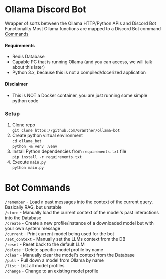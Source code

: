 # Ollama Discord Bot <br>
Wrapper of sorts between the Ollama HTTP/Python APIs and Discord Bot Functionality
Most Ollama functions are mapped to a Discord Bot command [Commands](#Bot_Commands)

#### Requirements <br>
- Redis Database
- Capable PC that is running Ollama (and you can access, we will talk about this later)
- Python 3.x, because this is not a compiled/docerized application

#### Disclaimer <br>
- This is NOT a Docker container, you are just running some simple python code

### Setup <br>
1. Clone repo <br>
`git clone https://github.com/Granther/ollama-bot` <br>
2. Create python virtual environment <br>
`cd ollama_bot` <br>
`python -m venv .venv` <br>
3. Install Python dependencies from `requirements.txt` file <br>
`pip install -r requirements.txt` <br>
4. Execute `main.py` <br>
`python main.py`

# Bot Commands <br>
`/remember` - Load `n` past messages into the context of the current query. Basically RAG, but unstable <br>
`/store` - Manually load the current context of the model's past interactions into the Database <br>
`/create` - Create a new profile/instance of a downloaded model but with your own system message <br>
`/current` - Print current model being used for the bot <br>
`/set_context` - Manually set the LLMs context from the DB <br>
`/reset` - Reset back to the default LLM <br>
`/delete` - Delete specific model profile by name <br>
`/clear` - Manually clear the model's context from the Database <br>
`/pull` - Pull down a model from Ollama by name <br>
`/list` - List all model profiles <br>
`/change` - Change to an existing model profile <br>
